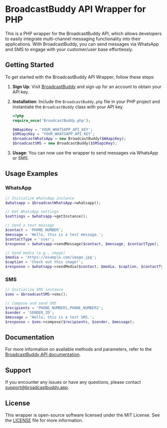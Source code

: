 # BroadcastBuddy API Wrapper for PHP

This is a PHP wrapper for the BroadcastBuddy API, which allows developers to easily integrate multi-channel messaging functionality into their applications. With BroadcastBuddy, you can send messages via WhatsApp and SMS to engage with your customer/user base effortlessly.

## Getting Started

To get started with the BroadcastBuddy API Wrapper, follow these steps:

1. **Sign Up**: Visit [BroadcastBuddy](https://broadcastbuddy.app) and sign up for an account to obtain your API key.

2. **Installation**: Include the `BroadcastBuddy.php` file in your PHP project and instantiate the `BroadcastBuddy` class with your API key.

    ```php
    <?php
    require_once('BroadcastBuddy.php');

    $WAapiKey = 'YOUR_WHATSAPP_API_KEY';
    $SMSapiKey = 'YOUR_WHATSAPP_API_KEY';
    $broadcastWhatsApp = new BroadcastBuddy($WAapiKey);
    $broadcastSMS = new BroadcastBuddy($SMSapiKey);
    ```

3. **Usage**: You can now use the wrapper to send messages via WhatsApp or SMS.

## Usage Examples

### WhatsApp

```php
// Initialize WhatsApp instance
$whatsapp = $broadcastWhatsApp->whatsapp();

// Get WhatsApp settings
$settings = $whatsapp->getInstance();

// Send a text message
$contact = 'PHONE_NUMBER';
$message = 'Hello, this is a test message.';
$contactType = 'user';
$response = $whatsapp->sendMessage($contact, $message, $contactType);

// Send media (e.g., image)
$media = 'https://example.com/image.jpg';
$caption = 'Check out this image!';
$response = $whatsapp->sendMedia($contact, $media, $caption, $contactType);
```

### SMS

```php
// Initialize SMS instance
$sms = $broadcastSMS->sms();

// Compose and send SMS
$recipients = 'PHONE_NUMBER1,PHONE_NUMBER2';
$sender = 'SENDER_ID';
$message = 'Hello, this is a test SMS.';
$response = $sms->compose($recipients, $sender, $message);
```

## Documentation

For more information on available methods and parameters, refer to the [BroadcastBuddy API documentation](https://api.broadcastbuddy.app/v1).

## Support

If you encounter any issues or have any questions, please contact support@broadcastbuddy.app.

## License

This wrapper is open-source software licensed under the MIT License. See the [LICENSE](LICENSE) file for more information.
